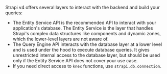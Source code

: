Strapi v4 offers several layers to interact with the backend and build your queries:

- The Entity Service API is the recommended API to interact with your application's database. The Entity Service is the layer that handles Strapi's complex data structures like components and dynamic zones, which the lower-level layers are not aware of.
- The Query Engine API interacts with the database layer at a lower level and is used under the hood to execute database queries. It gives unrestricted internal access to the database layer, but should be used only if the Entity Service API does not cover your use case.
- If you need direct access to `knex` functions, use `strapi.db.connection`.

